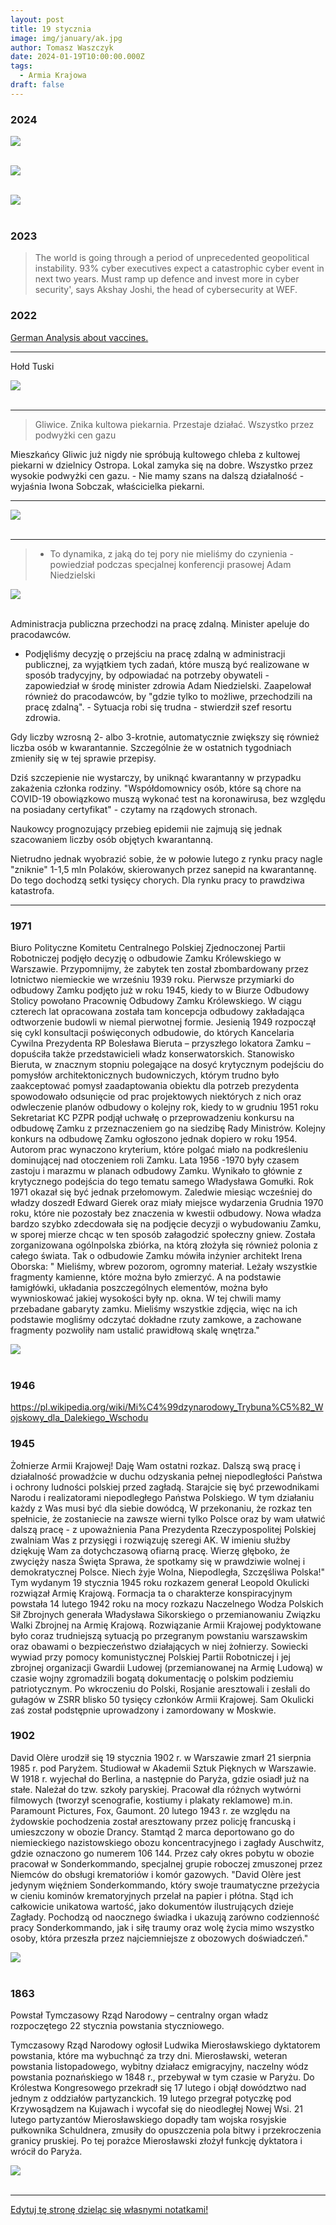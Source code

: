 ```yaml
---
layout: post
title: 19 stycznia
image: img/january/ak.jpg
author: Tomasz Waszczyk
date: 2024-01-19T10:00:00.000Z
tags:
  - Armia Krajowa
draft: false  
---
```


### 2024

<img src="./img/january/ex.png"><br><br>

<img src="./img/january/gold-vs-rates.jpeg"><br><br>

<img src="./img/january/history.jpeg"><br><br>

### 2023

> The world is going through a period of unprecedented geopolitical instability. 93% cyber executives expect a catastrophic cyber event in next two years. Must ramp up defence and invest more in cyber security', says Akshay Joshi, the head of cybersecurity at WEF.

### 2022

<a href="./documents/january/GermanAnalysis.pdf" target="_blank">German Analysis about vaccines.</a>

---

Hołd Tuski

<img src="./img/january/holdtuski.jpeg"><br><br>

---

> Gliwice. Znika kultowa piekarnia. Przestaje działać. Wszystko przez podwyżki cen gazu 

Mieszkańcy Gliwic już nigdy nie spróbują kultowego chleba z kultowej piekarni w dzielnicy Ostropa. Lokal zamyka się na dobre. Wszystko przez wysokie podwyżki cen gazu. - Nie mamy szans na dalszą działalność - wyjaśnia Iwona Sobczak, właścicielka piekarni.

---

<img src="./img/january/dobrazmiana.jpg"><br><br>

---

> - To dynamika, z jaką do tej pory nie mieliśmy do czynienia - powiedział podczas specjalnej konferencji prasowej Adam Niedzielski

<img src="./img/january/piatafala.jpg"><br><br>

Administracja publiczna przechodzi na pracę zdalną. Minister apeluje do pracodawców.

- Podjęliśmy decyzję o przejściu na pracę zdalną w administracji publicznej, za wyjątkiem tych zadań, które muszą być realizowane w sposób tradycyjny, by odpowiadać na potrzeby obywateli - zapowiedział w środę minister zdrowia Adam Niedzielski. Zaapelował również do pracodawców, by "gdzie tylko to możliwe, przechodzili na pracę zdalną". - Sytuacja robi się trudna - stwierdził szef resortu zdrowia.

Gdy liczby wzrosną 2- albo 3-krotnie, automatycznie zwiększy się również liczba osób w kwarantannie. Szczególnie że w ostatnich tygodniach zmieniły się w tej sprawie przepisy.

Dziś szczepienie nie wystarczy, by uniknąć kwarantanny w przypadku zakażenia członka rodziny. "Współdomownicy osób, które są chore na COVID-19 obowiązkowo muszą wykonać test na koronawirusa, bez względu na posiadany certyfikat" - czytamy na rządowych stronach.

Naukowcy prognozujący przebieg epidemii nie zajmują się jednak szacowaniem liczby osób objętych kwarantanną.

Nietrudno jednak wyobrazić sobie, że w połowie lutego z rynku pracy nagle "zniknie" 1-1,5 mln Polaków, skierowanych przez sanepid na kwarantannę. Do tego dochodzą setki tysięcy chorych. Dla rynku pracy to prawdziwa katastrofa.

---

### 1971

Biuro Polityczne Komitetu Centralnego Polskiej Zjednoczonej Partii Robotniczej podjęło decyzję o odbudowie Zamku Królewskiego w Warszawie.
Przypomnijmy, że zabytek ten został zbombardowany przez lotnictwo niemieckie we wrześniu 1939 roku.
Pierwsze przymiarki do odbudowy Zamku podjęto już w roku 1945, kiedy to w Biurze Odbudowy Stolicy powołano Pracownię Odbudowy Zamku Królewskiego. W ciągu czterech lat opracowana została tam koncepcja odbudowy zakładająca odtworzenie budowli w niemal pierwotnej formie. Jesienią 1949 rozpoczął się cykl konsultacji poświęconych odbudowie, do których Kancelaria Cywilna Prezydenta RP Bolesława Bieruta – przyszłego lokatora Zamku – dopuściła także przedstawicieli władz konserwatorskich. Stanowisko Bieruta, w znacznym stopniu polegające na dosyć krytycznym podejściu do pomysłów architektonicznych budowniczych, którym trudno było zaakceptować pomysł zaadaptowania obiektu dla potrzeb prezydenta spowodowało odsunięcie od prac projektowych niektórych z nich oraz odwleczenie planów odbudowy o kolejny rok, kiedy to w grudniu 1951 roku Sekretariat KC PZPR podjął uchwałę o przeprowadzeniu konkursu na odbudowę Zamku z przeznaczeniem go na siedzibę Rady Ministrów. Kolejny konkurs na odbudowę Zamku ogłoszono jednak dopiero w roku 1954. Autorom prac wynaczono kryterium, które polgać miało na podkreśleniu dominującej nad otoczeniem roli Zamku.
Lata 1956 -1970 były czasem zastoju i marazmu w planach odbudowy Zamku. Wynikało to głównie z krytycznego podejścia do tego tematu samego Władysława Gomułki. Rok 1971 okazał się być jednak przełomowym. Zaledwie miesiąc wcześniej do władzy doszedł Edward Gierek oraz miały miejsce wydarzenia Grudnia 1970 roku, które nie pozostały bez znaczenia w kwestii odbudowy. Nowa władza bardzo szybko zdecdowała się na podjęcie decyzji o wybudowaniu Zamku, w sporej mierze chcąc w ten sposób załagodzić społeczny gniew. Została zorganizowana ogólnpolska zbiórka, na którą złożyła się również polonia z całego świata.
Tak o odbudowie Zamku mówiła inżynier architekt Irena Oborska:
" Mieliśmy, wbrew pozorom, ogromny materiał. Leżały wszystkie fragmenty kamienne, które można było zmierzyć. A na podstawie łamigłówki, układania poszczególnych elementów, można było wywnioskować jakiej wysokości były np. okna. W tej chwili mamy przebadane gabaryty zamku. Mieliśmy wszystkie zdjęcia, więc na ich podstawie mogliśmy odczytać dokładne rzuty zamkowe, a zachowane fragmenty pozwoliły nam ustalić prawidłową skalę wnętrza."

<img src="./img/january/zamek.jpg"/><br><br>

### 1946

https://pl.wikipedia.org/wiki/Mi%C4%99dzynarodowy_Trybuna%C5%82_Wojskowy_dla_Dalekiego_Wschodu

### 1945

Żołnierze Armii Krajowej! Daję Wam ostatni rozkaz. Dalszą swą pracę i działalność prowadźcie w duchu odzyskania pełnej niepodległości Państwa i ochrony ludności polskiej przed zagładą. Starajcie się być przewodnikami Narodu i realizatorami niepodległego Państwa Polskiego. W tym działaniu każdy z Was musi być dla siebie dowódcą,
W przekonaniu, że rozkaz ten spełnicie, że zostaniecie na zawsze wierni tylko Polsce oraz by wam ułatwić dalszą pracę - z upoważnienia Pana Prezydenta Rzeczypospolitej Polskiej zwalniam Was z przysięgi i rozwiązuję szeregi AK. W imieniu służby dziękuję Wam za dotychczasową ofiarną pracę. Wierzę głęboko, że zwycięży nasza Święta Sprawa, że spotkamy się w prawdziwie wolnej i demokratycznej Polsce. Niech żyje Wolna, Niepodległa, Szczęśliwa Polska!"
Tym wydanym 19 stycznia 1945 roku rozkazem generał Leopold Okulicki rozwiązał Armię Krajową.
Formacja ta o charakterze konspiracyjnym powstała 14 lutego 1942 roku na mocy rozkazu Naczelnego Wodza Polskich Sił Zbrojnych generała Władysława Sikorskiego o przemianowaniu Związku Walki Zbrojnej na Armię Krajową.
Rozwiązanie Armii Krajowej podyktowane było coraz trudniejszą sytuacją po przegranym powstaniu warszawskim oraz obawami o bezpieczeństwo działających w niej żołnierzy. Sowiecki wywiad przy pomocy komunistycznej Polskiej Partii Robotniczej i jej zbrojnej organizacji Gwardii Ludowej (przemianowanej na Armię Ludową) w czasie wojny zgromadzili bogatą dokumentację o polskim podziemiu patriotycznym. Po wkroczeniu do Polski, Rosjanie aresztowali i zesłali do gułagów w ZSRR blisko 50 tysięcy członków Armii Krajowej. Sam Okulicki zaś został podstępnie uprowadzony i zamordowany w Moskwie.

### 1902

David Olère urodził się 19 stycznia 1902 r. w Warszawie zmarł 21 sierpnia 1985 r. pod Paryżem. Studiował w Akademii Sztuk Pięknych w Warszawie. W 1918 r. wyjechał do Berlina, a następnie do Paryża, gdzie osiadł już na stałe. Należał do tzw. szkoły paryskiej. Pracował dla różnych wytwórni filmowych (tworzył scenografie, kostiumy i plakaty reklamowe) m.in. Paramount Pictures, Fox, Gaumont.
20 lutego 1943 r. ze względu na żydowskie pochodzenia został aresztowany przez policję francuską i umieszczony w obozie Drancy. Stamtąd 2 marca deportowano go do niemieckiego nazistowskiego obozu koncentracyjnego i zagłady Auschwitz, gdzie oznaczono go numerem 106 144. Przez cały okres pobytu w obozie pracował w Sonderkommando, specjalnej grupie roboczej zmuszonej przez Niemców do obsługi krematoriów i komór gazowych.
"David Olère jest jedynym więźniem Sonderkommando, który swoje traumatyczne przeżycia w cieniu kominów krematoryjnych przelał na papier i płótna. Stąd ich całkowicie unikatowa wartość, jako dokumentów ilustrujących dzieje Zagłady. Pochodzą od naocznego świadka i ukazują zarówno codzienność pracy Sonderkommando, jak i siłę traumy oraz wolę życia mimo wszystko osoby, która przeszła przez najciemniejsze z obozowych doświadczeń."

<img src="./img/january/olere.jpg"/><br><br>

### 1863

Powstał Tymczasowy Rząd Narodowy – centralny organ władz rozpoczętego 22 stycznia powstania styczniowego.

Tymczasowy Rząd Narodowy ogłosił Ludwika Mierosławskiego dyktatorem powstania, które ma wybuchnąć za trzy dni. Mierosławski, weteran powstania listopadowego, wybitny działacz emigracyjny, naczelny wódz powstania poznańskiego w 1848 r., przebywał w tym czasie w Paryżu. Do Królestwa Kongresowego przekradł się 17 lutego i objął dowództwo nad jednym z oddziałów partyzanckich. 19 lutego przegrał potyczkę pod Krzywosądzem na Kujawach i wycofał się do nieodległej Nowej Wsi. 21 lutego partyzantów Mierosławskiego dopadły tam wojska rosyjskie pułkownika Schuldnera, zmusiły do opuszczenia pola bitwy i przekroczenia granicy pruskiej. Po tej porażce Mierosławski złożył funkcję dyktatora i wrócił do Paryża.

<img src="./img/january/narodowy.jpg"/><br><br>

---

<a href="https://github.com/TomaszWaszczyk/historia.waszczyk.com/edit/master/src/content/january-19.md" target="_blank">Edytuj tę stronę dzieląc się własnymi notatkami!</a>

